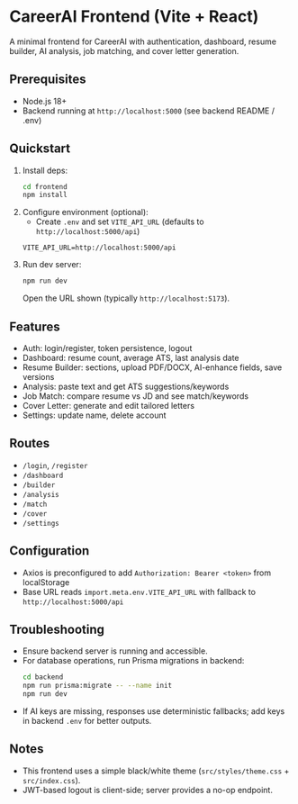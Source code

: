 # CareerAI Frontend (Vite + React)

A minimal frontend for CareerAI with authentication, dashboard, resume builder, AI analysis, job matching, and cover letter generation.

## Prerequisites
- Node.js 18+
- Backend running at `http://localhost:5000` (see backend README / .env)

## Quickstart
1. Install deps:
   ```bash
   cd frontend
   npm install
   ```
2. Configure environment (optional):
   - Create `.env` and set `VITE_API_URL` (defaults to `http://localhost:5000/api`)
   ```env
   VITE_API_URL=http://localhost:5000/api
   ```
3. Run dev server:
   ```bash
   npm run dev
   ```
   Open the URL shown (typically `http://localhost:5173`).

## Features
- Auth: login/register, token persistence, logout
- Dashboard: resume count, average ATS, last analysis date
- Resume Builder: sections, upload PDF/DOCX, AI-enhance fields, save versions
- Analysis: paste text and get ATS suggestions/keywords
- Job Match: compare resume vs JD and see match/keywords
- Cover Letter: generate and edit tailored letters
- Settings: update name, delete account

## Routes
- `/login`, `/register`
- `/dashboard`
- `/builder`
- `/analysis`
- `/match`
- `/cover`
- `/settings`

## Configuration
- Axios is preconfigured to add `Authorization: Bearer <token>` from localStorage
- Base URL reads `import.meta.env.VITE_API_URL` with fallback to `http://localhost:5000/api`

## Troubleshooting
- Ensure backend server is running and accessible.
- For database operations, run Prisma migrations in backend:
  ```bash
  cd backend
  npm run prisma:migrate -- --name init
  npm run dev
  ```
- If AI keys are missing, responses use deterministic fallbacks; add keys in backend `.env` for better outputs.

## Notes
- This frontend uses a simple black/white theme (`src/styles/theme.css` + `src/index.css`).
- JWT-based logout is client-side; server provides a no-op endpoint.
